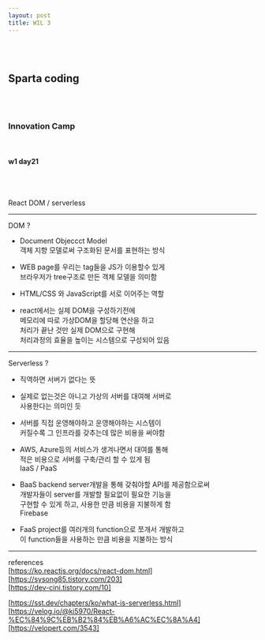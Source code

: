 ```yaml
---
layout: post
title: WIL 3
---
```


<br><br>

## Sparta coding

<br><br>

### Innovation Camp

<br>

#### w1 day21

<br><br>

React DOM / serverless

---

DOM ?

- Document Objeccct Model<br>
  객체 지향 모델로써 구조화된 문서를 표현하는 방식

- WEB page를 우리는 tag들을 JS가 이용할수 있게<br>
  브라우저가 tree구조로 만든 객체 모델을 의미함

- HTML/CSS 와 JavaScript를 서로 이어주는 역할

- react에서는 실제 DOM을 구성하기전에<br>
  메모리에 따로 가상DOM을 할당해 연산을 하고<br>
  처리가 끝난 것만 실제 DOM으로 구현해<br>
  처리과정의 효율을 높이는 시스템으로 구성되어 있음

---

Serverless ?

- 직역하면 서버가 없다는 뜻

- 실제로 없는것은 아니고 가상의 서버를 대여해 서버로<br>
  사용한다는 의미인 듯

- 서버를 직접 운영해야하고 운영해야하는 시스템이<br>
  커질수록 그 인프라를 갖추는데 많은 비용을 써야함

- AWS, Azure등의 서비스가 생겨나면서 대여를 통해<br>
  적은 비용으로 서버를 구축/관리 할 수 있게 됨<br>
  IaaS / PaaS

- BaaS
  backend server개발을 통해 갖춰야할 API를 제공함으로써<br>
  개발자들이 server를 개발할 필요없이 필요한 기능을<br>
  구현할 수 있게 하고, 사용한 만큼 비용을 지불하게 함<br>
  Firebase

- FaaS
  project를 여러개의 function으로 쪼개서 개발하고<br>
  이 function들을 사용하는 만큼 비용을 지불하는 방식

---

references<br>
[https://ko.reactjs.org/docs/react-dom.html]<br>
[https://sysong85.tistory.com/203]<br>
[https://dev-cini.tistory.com/10]

[https://sst.dev/chapters/ko/what-is-serverless.html]<br>
[https://velog.io/@ki5970/React-%EC%84%9C%EB%B2%84%EB%A6%AC%EC%8A%A4]<br>
[https://velopert.com/3543]
